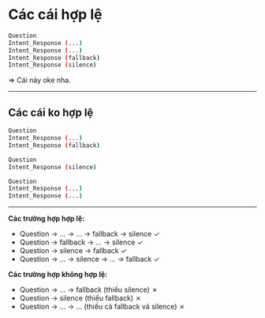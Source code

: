 # Các cái hợp lệ

```bash
Question
Intent_Response (...)
Intent_Response (...)
Intent_Response (fallback)
Intent_Response (silence)
```
=> Cái này oke nha. 


---

## Các cái ko hợp lệ 

```bash 
Question
Intent_Response (...)
Intent_Response (fallback)
```

```bash
Question
Intent_Response (silence)
```
```bash
Question
Intent_Response (...)
Intent_Response (...)
```

---


**Các trường hợp hợp lệ:**
- Question → ... → ... → fallback → silence ✓
- Question → fallback → ... → silence ✓
- Question → silence → fallback ✓
- Question → ... → silence → ... → fallback ✓

**Các trường hợp không hợp lệ:**
- Question → ... → fallback (thiếu silence) ✗
- Question → silence (thiếu fallback) ✗
- Question → ... → ... (thiếu cả fallback và silence) ✗